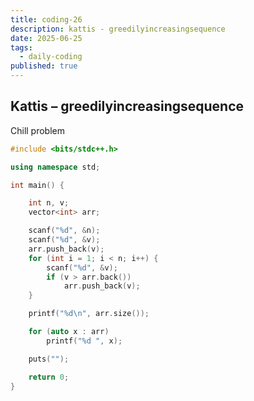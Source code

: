 ```yaml
---
title: coding-26
description: kattis - greedilyincreasingsequence
date: 2025-06-25
tags:
  - daily-coding
published: true
---
```

## Kattis – greedilyincreasingsequence
Chill problem
```cpp
#include <bits/stdc++.h>

using namespace std;

int main() {

	int n, v;
	vector<int> arr;

	scanf("%d", &n);
	scanf("%d", &v);
	arr.push_back(v);
	for (int i = 1; i < n; i++) {
		scanf("%d", &v);
		if (v > arr.back())
			arr.push_back(v);
	}

	printf("%d\n", arr.size());

	for (auto x : arr)
		printf("%d ", x);

	puts("");

	return 0;
}
```